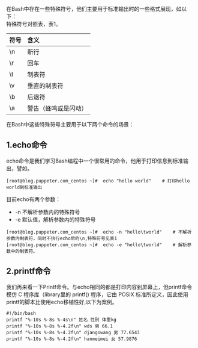 在Bash中存在一些特殊符号，他们主要用于标准输出时的一些格式展现，如以下：  
特殊符号对照表，表1。

| 符号 | 含义 |
| :--- | :--- |
| \n | 新行 |
| \r | 回车 |
| \t | 制表符 |
| \v | 垂直的制表符 |
| \b | 后退符 |
| \a | 警告（蜂鸣或是闪动） |

在Bash中这些特殊符号主要用于以下两个命令的场景：

## 1.echo命令

echo命令是我们学习Bash编程中一个很常用的命令，他用于打印信息到标准输出，譬如。

```
[root@blog.puppeter.com_centos ~]#  echo "hello world"    # 打印hello world到标准输出
```

目前echo有两个参数：

* -n 不解析参数内的特殊符号
* -e 默认值，解析参数内的特殊符号

```
[root@blog.puppeter.com_centos ~]#  echo -n "hello\tworld"    # 不解析参数内制表符，同时不执行echo后的\n,特殊符号见表1
[root@blog.puppeter.com_centos ~]#  echo -e "hello\tworld"    # 解析参数中的制表符。
```

## 2.printf命令

我们再来看一下Printf命令。与echo相同的都是打印内容到屏幕上，但printf命令模仿 C 程序库（library里的 printf\(\) 程序，它由 POSIX 标准所定义，因此使用printf的脚本比使用echo移植性好,以下为案例。

```
#!/bin/bash
printf "%-10s %-8s %-4s\n" 姓名 性别 体重kg  
printf "%-10s %-8s %-4.2f\n" wds 男 66.1 
printf "%-10s %-8s %-4.2f\n" djangowang 男 77.6543 
printf "%-10s %-8s %-4.2f\n" hanmeimei 女 57.9876
```



